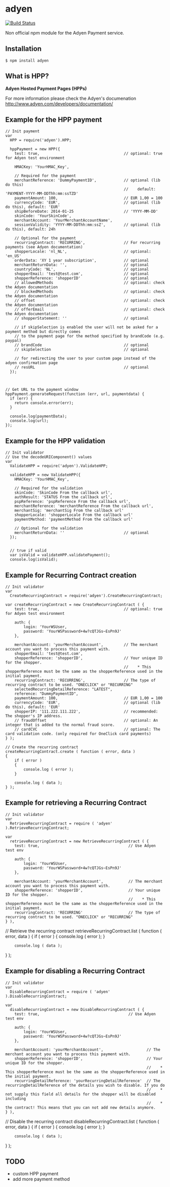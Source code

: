 adyen
==========
[![Build Status](https://travis-ci.org/hekike/adyen-node.png?branch=master)](https://travis-ci.org/hekike/adyen-node)

Non official npm module for the Adyen Payment service.


## Installation

    $ npm install adyen

## What is HPP?

**Adyen Hosted Payment Pages (HPPs)**

For more information please check the Adyen's documenation
http://www.adyen.com/developers/documentation/

## Example for the HPP payment

    // Init payment
    var
      HPP = require('adyen').HPP;
    
      hppPayment = new HPP({
        test: true,                                     // optional: true for Adyen test environment
    
        HMACKey: 'YourHMAC_Key',                          

        // Required for the payment
        merchantReference: 'DummyPaymentID',            // optional (lib do this)
                                                        //    default: 'PAYMENT-YYYY-MM-DDThh:mm:ssTZD'
        paymentAmount: 100,                             // EUR 1,00 = 100
        currencyCode: 'EUR',                            // optional (lib do this), default: 'EUR'
        shipBeforeDate: 2014-01-25                      // 'YYYY-MM-DD'
        skinCode: 'YourSkinCode',                         
        merchantAccount: 'YourMerchantAccountName',       
        sessionValidity: 'YYYY-MM-DDThh:mm:ssZ',        // optional (lib do this), default: 24h

        // Optional for the payment
        recurringContract: 'RECURRING',                 // For recurring payments (see Adyen documentation)
        shopperLocale: 'nl_NL',                         // optional: 'en_US'
        orderData: 'XY 1 year subscription',            // optional
        merchantReturnData: '',                         // optional
        countryCode: 'NL',                              // optional
        shopperEmail: 'test@test.com',                  // optional
        shopperReference: 'shopperID'                   // optional
        // allowedMethods                               // optional: check the Adyen documentation
        // blockedMethods                               // optional: check the Adyen documentation
        // offset                                       // optional: check the Adyen documentation
        // offerEmail                                   // optional: check the Adyen documentation
        // shopperStatement: ''                         // optional
        
        // if skipSelection is enabled the user will not be asked for a payment method but directly comes
        // to the payment page for the method specified by brandCode (e.g. paypal)
        // brandCode                                    // optional
        // skipSelection                                // optional
        
        // for redirecting the user to your custom page instead of the adyen confirmation page
        // resURL                                       // optional
      });
      
    
    
    // Get URL to the payment window
    hppPayment.generateRequest(function (err, url, paymentdata) {
      if (err) {
        return console.error(err);
      }
    
      console.log(paymentData);
      console.log(url);
    });


## Example for the HPP validation

    // Init validator
    // Use the decodeURIComponent() values
    var
      ValidateHPP = require('adyen').ValidateHPP;

      validateHPP = new ValidateHPP({
        HMACKey: 'YourHMAC_Key',

        // Required for the validation
        skinCode: 'SkinCode From the callback url',
        authResult: 'STATUS From the callback url',
        pspReference: 'pspReference From the callback url',
        merchantReference: 'merchantReference From the callback url',
        merchantSig: 'merchantSig From the callback url'
        shopperLocale: 'shopperLocale From the callback url'
        paymentMethod: 'paymentMethod From the callback url'

        // Optional for the validation
        merchantReturnData: ''                          // optional
      });


      // true if valid
      var isValid = validateHPP.validatePayment();
      console.log(isValid);

## Example for Recurring Contract creation
    // Init validator
    var
      CreateRecurringContract = require('adyen').CreateRecurringContract;

    var createRecurringContract = new CreateRecurringContract ( {
        test: true,                                     // optional: true for Adyen test environment

        auth: {
            login: 'YourWSUser,
            password: 'YourWSPassword+4w?cQTJGs~EsPn9J'
        },

        merchantAccount: 'yourMerchantAccount',         // The merchant account you want to process this payment with.
        shopperEmail: 'test@test.com',
        shopperReference: 'shopperID',                  // Your unique ID for the shopper.
                                                        //    * This shopperReference must be the same as the shopperReference used in the initial payment.
        recurringContract: 'RECURRING',                 // The type of recurring contract to be used. "ONECLICK" or "RECURRING"
        selectedRecurringDetailReference: "LATEST",
        reference: "DummyPaymentID",
        paymentAmount: 100,                             // EUR 1,00 = 100
        currencyCode: 'EUR',                            // optional (lib do this), default: 'EUR'
        shopperIP: '111.222.111.222',                   // recommended: The shopper's IP address.
        // fraudOffset                                  // optional: An integer that is added to the normal fraud score.
        // cardCVC                                      // optional: The card validation code. (only required for OneClick card payments)
    } );

    // Create the recurring contract
    createRecurringContract.create ( function ( error, data )
    {
        if ( error )
        {
            console.log ( error );
        }

        console.log ( data );
    } );

## Example for retrieving a Recurring Contract
    // Init validator
    var
      RetrieveRecurringContract = require ( 'adyen' ).RetrieveRecurringContract;

    var
      retrieveRecurringContract = new RetrieveRecurringContract ( {
        test: true,                                       // Use Adyen test env

        auth: {
            login: 'YourWSUser,
            password: 'YourWSPassword+4w?cQTJGs~EsPn9J'
        },

        merchantAccount: 'yourMerchantAccount',           // The merchant account you want to process this payment with.
        shopperReference: 'shopperID',                    // Your unique ID for the shopper.
                                                          //    * This shopperReference must be the same as the shopperReference used in the initial payment.
        recurringContract: 'RECURRING'                    // The type of recurring contract to be used. "ONECLICK" or "RECURRING"
    } ),

  // Retrieve the recurring contract
  retrieveRecurringContract.list ( function ( error, data )
  {
        if ( error )
        {
            console.log ( error );
        }

        console.log ( data );
  } );

## Example for disabling a Recurring Contract
    // Init validator
    var
      DisableRecurringContract = require ( 'adyen' ).DisableRecurringContract;

    var
      disableRecurringContract = new DisableRecurringContract ( {
        test: true,                                       // Use Adyen test env

        auth: {
            login: 'YourWSUser,
            password: 'YourWSPassword+4w?cQTJGs~EsPn9J'
        },

        merchantAccount: 'yourMerchantAccount',                   // The merchant account you want to process this payment with.
        shopperReference: 'shopperID',                            // Your unique ID for the shopper.
                                                                  //    * This shopperReference must be the same as the shopperReference used in the initial payment.
        recurringDetailReference: 'yourRecurringDetailReference'  // The recurringDetailReference of the details you wish to disable. If you do
                                                                  //    * not supply this field all details for the shopper will be disabled including
                                                                  //    * the contract! This means that you can not add new details anymore.
    } ),

  // Disable the recurring contract
  disableRecurringContract.list ( function ( error, data )
  {
        if ( error )
        {
            console.log ( error );
        }

        console.log ( data );
  } );

## TODO
- custom HPP payment
- add more payment method
